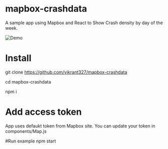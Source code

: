 # mapbox-crashdata
A sample app using Mapbox and React to Show Crash density by day of the week.

![Demo](https://user-images.githubusercontent.com/6988224/104153331-b702f400-53a7-11eb-85d5-ebba2942ed5d.gif)


# Install
git clone https://github.com/vikrant327/mapbox-crashdata 

cd mapbox-crashdata

npm i

# Add access token
App uses defaukt token from Mapbox site. You can update your token in components/Map.js 

#Run example
npm start


